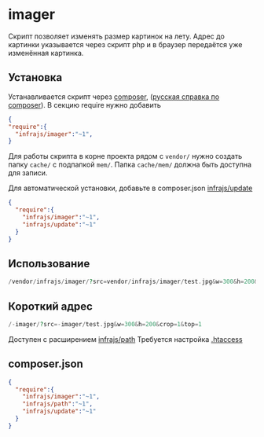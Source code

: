 # imager
Скрипт позволяет изменять размер картинок на лету. Адрес до картинки указывается через скрипт php и в браузер передаётся уже изменённая картинка.

## Установка
Устанавливается скрипт через [composer](http://getcomposer.org), ([русская справка по composer](http://loftblog.ru/2013/05/31/paketnyj-menedzher-php-composer-uskoryajsya/)). В секцию require нужно добавить 
```json
{
"require":{
  "infrajs/imager":"~1",
}
```

Для работы скрипта в корне проекта рядом с ```vendor/``` нужно создать папку ```cache/``` с подпапкой ```mem/```. Папка ```cache/mem/``` должна быть доступна для записи.

Для автоматической установки, добавьте в composer.json [infrajs/update](https://github.com/infrajs/update)
```json
{
  "require":{
    "infrajs/imager":"~1",
    "infrajs/update":"~1"
  }
}
```
## Использование
```php
/vendor/infrajs/imager/?src=vendor/infrajs/imager/test.jpg&w=300&h=200&crop=1&top=1
```

## Короткий адрес
```php
/-imager/?src=-imager/test.jpg&w=300&h=200&crop=1&top=1
```
Доступен с расширением [infrajs/path](https://github.com/infrajs/path)
Требуется настройка [.htaccess](https://github.com/infrajs/path/blob/master/README.md)

## composer.json
```json
{
  "require":{
    "infrajs/imager":"~1",
    "infrajs/path":"~1",
    "infrajs/update":"~1"
  }
}
